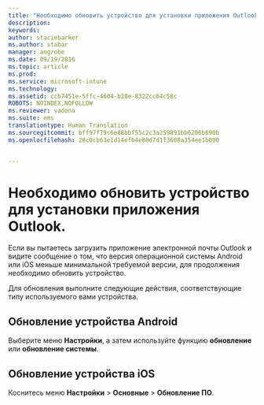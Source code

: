 ```yaml
---
title: "Необходимо обновить устройство для установки приложения Outlook | Microsoft Intune"
description: 
keywords: 
author: staciebarker
ms.author: stabar
manager: angrobe
ms.date: 09/19/2016
ms.topic: article
ms.prod: 
ms.service: microsoft-intune
ms.technology: 
ms.assetid: ccb7451e-5ffc-4604-b28e-8322cc64c58c
ROBOTS: NOINDEX,NOFOLLOW
ms.reviewer: vadona
ms.suite: ems
translationtype: Human Translation
ms.sourcegitcommit: bff97f79c6e88bbf55c2c3a259891bb6206b690b
ms.openlocfilehash: 28c0cb63e1d14efb4e80d7d1f3608a354ee1b090


---
```


# Необходимо обновить устройство для установки приложения Outlook.

Если вы пытаетесь загрузить приложение электронной почты Outlook и видите сообщение о том, что версия операционной системы Android или iOS меньше минимальной требуемой версии, для продолжения необходимо обновить устройство.

Для обновления выполните следующие действия, соответствующие типу используемого вами устройства.

## Обновление устройства Android
Выберите меню **Настройки**, а затем используйте функцию **обновление** или **обновление системы**.

## Обновление устройства iOS
Коснитесь меню **Настройки** &gt; **Основные** &gt; **Обновление ПО**.



<!--HONumber=Sep16_HO3-->


